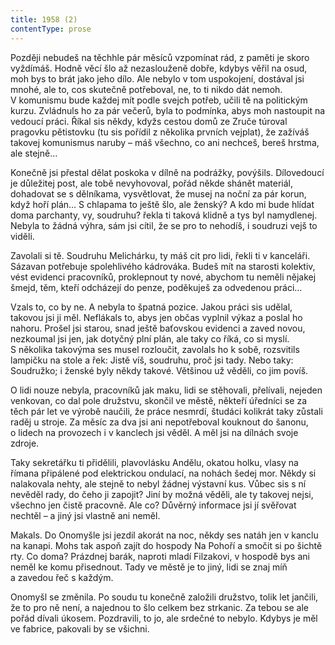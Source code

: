 ```yaml
---
title: 1958 (2)
contentType: prose
---
```


  

Později nebudeš na těchhle pár měsíců vzpomínat rád, z paměti je skoro vyždímáš. Hodně věcí šlo až nezaslouženě dobře, kdybys věřil na osud, moh bys to brát jako jeho dílo. Ale nebylo v tom uspokojení, dostával jsi mnohé, ale to, cos skutečně potřeboval, ne, to ti nikdo dát nemoh. V komunismu bude každej mít podle svejch potřeb, učili tě na politickým kurzu. Zvládnuls ho za pár večerů, byla to podmínka, abys moh nastoupit na vedoucí práci. Říkal sis někdy, kdyžs cestou domů ze Zruče túroval pragovku pětistovku (tu sis pořídil z několika prvních vejplat), že zažíváš takovej komunismus naruby – máš všechno, co ani nechceš, bereš hrstma, ale stejně…

Konečně jsi přestal dělat poskoka v dílně na podrážky, povýšils. Dílovedoucí je důležitej post, ale tobě nevyhovoval, pořád někde shánět materiál, dohadovat se s dělníkama, vysvětlovat, že musej na noční za pár korun, když hoří plán… S chlapama to ještě šlo, ale ženský? A kdo mi bude hlídat doma parchanty, vy, soudruhu? řekla ti taková klidně a tys byl namydlenej. Nebyla to žádná výhra, sám jsi cítil, že se pro to nehodíš, i soudruzi vejš to viděli.

Zavolali si tě. Soudruhu Melichárku, ty máš cit pro lidi, řekli ti v kanceláři. Sázavan potřebuje spolehlivého kádrováka. Budeš mít na starosti kolektiv, vést evidenci pracovníků, proklepnout ty nové, abychom tu neměli nějakej šmejd, těm, kteří odcházejí do penze, poděkuješ za odvedenou práci…

Vzals to, co by ne. A nebyla to špatná pozice. Jakou práci sis udělal, takovou jsi ji měl. Neflákals to, abys jen občas vyplnil výkaz a poslal ho nahoru. Prošel jsi starou, snad ještě baťovskou evidenci a zaved novou, nezkoumal jsi jen, jak dotyčný plní plán, ale taky co říká, co si myslí. S několika takovýma ses musel rozloučit, zavolals ho k sobě, rozsvitils lampičku na stole a řek: Jistě víš, soudruhu, proč jsi tady. Nebo taky: Soudružko; i ženské byly někdy takové. Většinou už věděli, co jim povíš.

O lidi nouze nebyla, pracovníků jak maku, lidi se stěhovali, přelívali, nejeden venkovan, co dal pole družstvu, skončil ve městě, někteří úředníci se za těch pár let ve výrobě naučili, že práce nesmrdí, študáci kolikrát taky zůstali raděj u stroje. Za měsíc za dva jsi ani nepotřeboval kouknout do šanonu, o lidech na provozech i v kanclech jsi věděl. A měl jsi na dílnách svoje zdroje.

Taky sekretářku ti přidělili, plavovlásku Andělu, okatou holku, vlasy na římana připálené pod elektrickou ondulací, na nohách šedej mor. Někdy si nalakovala nehty, ale stejně to nebyl žádnej výstavní kus. Vůbec sis s ní nevěděl rady, do čeho ji zapojit? Jiní by možná věděli, ale ty takovej nejsi, všechno jen čistě pracovně. Ale co? Důvěrný informace jsi jí svěřovat nechtěl – a jiný jsi vlastně ani neměl.

Makals. Do Onomyšle jsi jezdil akorát na noc, někdy ses natáh jen v kanclu na kanapi. Mohs tak aspoň zajít do hospody Na Pohoří a smočit si po šichtě rty. Co doma? Prázdnej barák, naproti mladí Filzakovi, v hospodě bys ani neměl ke komu přisednout. Tady ve městě je to jiný, lidi se znaj míň a zavedou řeč s každým.

Onomyšl se změnila. Po soudu tu konečně založili družstvo, tolik let jančili, že to pro ně není, a najednou to šlo celkem bez strkanic. Za tebou se ale pořád dívali úkosem. Pozdravili, to jo, ale srdečné to nebylo. Kdybys je měl ve fabrice, pakovali by se všichni.
